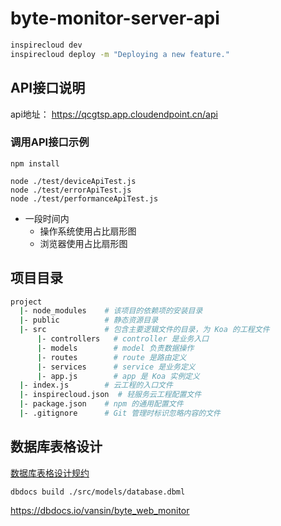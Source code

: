 # byte-monitor-server-api



```sh
inspirecloud dev
inspirecloud deploy -m "Deploying a new feature."
```


## API接口说明

api地址：
https://qcgtsp.app.cloudendpoint.cn/api

### 调用API接口示例

```shell
npm install
```


```shell
node ./test/deviceApiTest.js
node ./test/errorApiTest.js
node ./test/performanceApiTest.js
```

- 一段时间内
  - 操作系统使用占比扇形图
  - 浏览器使用占比扇形图


## 项目目录

```sh
project
  |- node_modules    # 该项目的依赖项的安装目录
  |- public          # 静态资源目录
  |- src             # 包含主要逻辑文件的目录，为 Koa 的工程文件
      |- controllers   # controller 是业务入口
      |- models        # model 负责数据操作
      |- routes        # route 是路由定义
      |- services      # service 是业务定义
      |- app.js        # app 是 Koa 实例定义
  |- index.js        # 云工程的入口文件
  |- inspirecloud.json  # 轻服务云工程配置文件
  |- package.json    # npm 的通用配置文件
  |- .gitignore      # Git 管理时标识忽略内容的文件
```

## 数据库表格设计

[数据库表格设计规约](./src/models/database.dbml)

```shell
dbdocs build ./src/models/database.dbml
```

https://dbdocs.io/vansin/byte_web_monitor